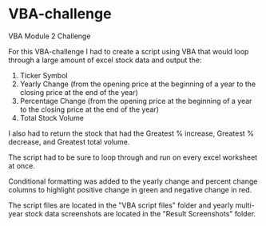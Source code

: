 # VBA-challenge
VBA Module 2 Challenge

For this VBA-challenge I had to create a script using VBA that would loop through a large amount of excel stock data and output the:

1. Ticker Symbol
2. Yearly Change (from the opening price at the beginning of a year to the closing price at the end of the year)
3. Percentage Change (from the opening price at the beginning of a year to the closing price at the end of the year)
4. Total Stock Volume

I also had to return the stock that had the Greatest % increase, Greatest % decrease, and Greatest total volume.

The script had to be sure to loop through and run on every excel worksheet at once. 

Conditional formatting was added to the yearly change and percent change columns to highlight positive change in green and negative change in red.

The script files are located in the "VBA script files" folder and yearly multi-year stock data screenshots are located in the "Result Screenshots" folder.
